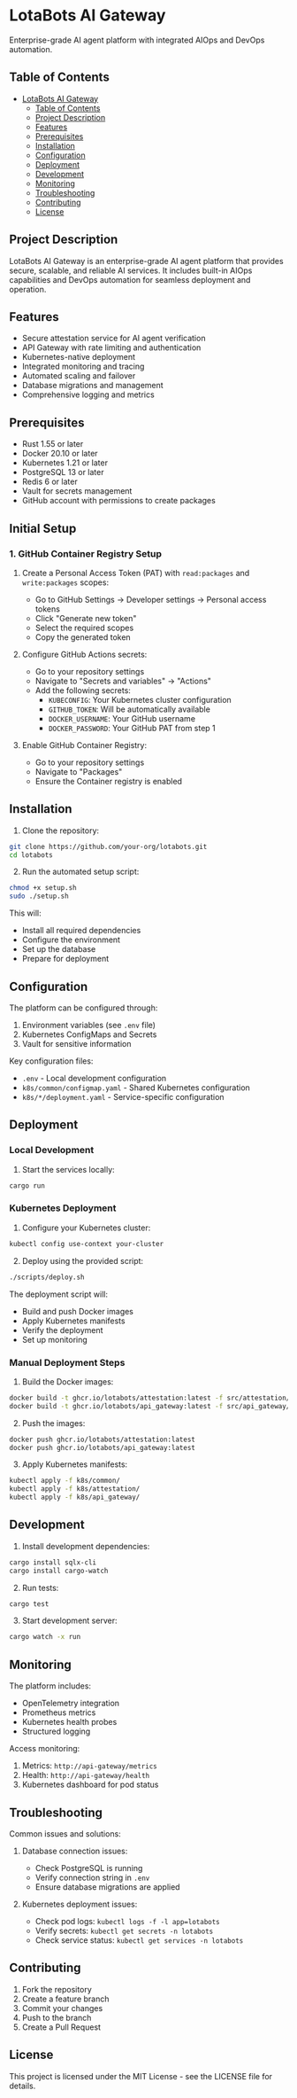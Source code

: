 # LotaBots AI Gateway

Enterprise-grade AI agent platform with integrated AIOps and DevOps automation.

## Table of Contents

- [LotaBots AI Gateway](#lotabots-ai-gateway)
  - [Table of Contents](#table-of-contents)
  - [Project Description](#project-description)
  - [Features](#features)
  - [Prerequisites](#prerequisites)
  - [Installation](#installation)
  - [Configuration](#configuration)
  - [Deployment](#deployment)
  - [Development](#development)
  - [Monitoring](#monitoring)
  - [Troubleshooting](#troubleshooting)
  - [Contributing](#contributing)
  - [License](#license)

## Project Description

LotaBots AI Gateway is an enterprise-grade AI agent platform that provides secure, scalable, and reliable AI services. It includes built-in AIOps capabilities and DevOps automation for seamless deployment and operation.

## Features

- Secure attestation service for AI agent verification
- API Gateway with rate limiting and authentication
- Kubernetes-native deployment
- Integrated monitoring and tracing
- Automated scaling and failover
- Database migrations and management
- Comprehensive logging and metrics

## Prerequisites

- Rust 1.55 or later
- Docker 20.10 or later
- Kubernetes 1.21 or later
- PostgreSQL 13 or later
- Redis 6 or later
- Vault for secrets management
- GitHub account with permissions to create packages

## Initial Setup

### 1. GitHub Container Registry Setup

1. Create a Personal Access Token (PAT) with `read:packages` and `write:packages` scopes:

   - Go to GitHub Settings → Developer settings → Personal access tokens
   - Click "Generate new token"
   - Select the required scopes
   - Copy the generated token

2. Configure GitHub Actions secrets:

   - Go to your repository settings
   - Navigate to "Secrets and variables" → "Actions"
   - Add the following secrets:
     - `KUBECONFIG`: Your Kubernetes cluster configuration
     - `GITHUB_TOKEN`: Will be automatically available
     - `DOCKER_USERNAME`: Your GitHub username
     - `DOCKER_PASSWORD`: Your GitHub PAT from step 1

3. Enable GitHub Container Registry:
   - Go to your repository settings
   - Navigate to "Packages"
   - Ensure the Container registry is enabled

## Installation

1. Clone the repository:

```bash
git clone https://github.com/your-org/lotabots.git
cd lotabots
```

2. Run the automated setup script:

```bash
chmod +x setup.sh
sudo ./setup.sh
```

This will:

- Install all required dependencies
- Configure the environment
- Set up the database
- Prepare for deployment

## Configuration

The platform can be configured through:

1. Environment variables (see `.env` file)
2. Kubernetes ConfigMaps and Secrets
3. Vault for sensitive information

Key configuration files:

- `.env` - Local development configuration
- `k8s/common/configmap.yaml` - Shared Kubernetes configuration
- `k8s/*/deployment.yaml` - Service-specific configuration

## Deployment

### Local Development

1. Start the services locally:

```bash
cargo run
```

### Kubernetes Deployment

1. Configure your Kubernetes cluster:

```bash
kubectl config use-context your-cluster
```

2. Deploy using the provided script:

```bash
./scripts/deploy.sh
```

The deployment script will:

- Build and push Docker images
- Apply Kubernetes manifests
- Verify the deployment
- Set up monitoring

### Manual Deployment Steps

1. Build the Docker images:

```bash
docker build -t ghcr.io/lotabots/attestation:latest -f src/attestation/Dockerfile .
docker build -t ghcr.io/lotabots/api_gateway:latest -f src/api_gateway/Dockerfile .
```

2. Push the images:

```bash
docker push ghcr.io/lotabots/attestation:latest
docker push ghcr.io/lotabots/api_gateway:latest
```

3. Apply Kubernetes manifests:

```bash
kubectl apply -f k8s/common/
kubectl apply -f k8s/attestation/
kubectl apply -f k8s/api_gateway/
```

## Development

1. Install development dependencies:

```bash
cargo install sqlx-cli
cargo install cargo-watch
```

2. Run tests:

```bash
cargo test
```

3. Start development server:

```bash
cargo watch -x run
```

## Monitoring

The platform includes:

- OpenTelemetry integration
- Prometheus metrics
- Kubernetes health probes
- Structured logging

Access monitoring:

1. Metrics: `http://api-gateway/metrics`
2. Health: `http://api-gateway/health`
3. Kubernetes dashboard for pod status

## Troubleshooting

Common issues and solutions:

1. Database connection issues:

   - Check PostgreSQL is running
   - Verify connection string in `.env`
   - Ensure database migrations are applied

2. Kubernetes deployment issues:
   - Check pod logs: `kubectl logs -f -l app=lotabots`
   - Verify secrets: `kubectl get secrets -n lotabots`
   - Check service status: `kubectl get services -n lotabots`

## Contributing

1. Fork the repository
2. Create a feature branch
3. Commit your changes
4. Push to the branch
5. Create a Pull Request

## License

This project is licensed under the MIT License - see the LICENSE file for details.
